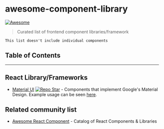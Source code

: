 # awesome-component-library

[![Awesome](https://awesome.re/badge.svg)](https://awesome.re)

> Curated list of frontend component libraries/framework

`This list doesn't include individual components`

## Table of Contents

<!-- toc -->

<!-- tocstop -->

---

## React Library/Frameworks

-   [Material UI](https://material-ui.com/) [![Repo Star](https://img.shields.io/github/stars/anubhavsrivastava/leetcodeJS.svg?label=&style=social)](https://github.com/anubhavsrivastava/leetcodeJS) - Components that implement Google's Material Design. Example usage can be seen [here](https://material-ui.com/getting-started/example-projects/).

## Related community list

-   [Awesome React Component](https://github.com/brillout/awesome-react-components) - Catalog of React Components & Libraries
